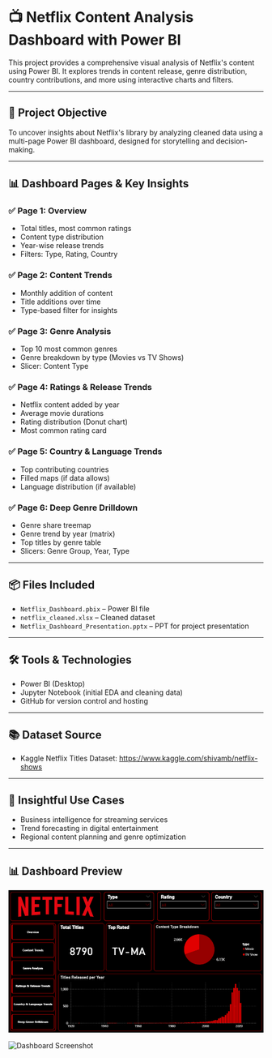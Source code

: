 # 📺 Netflix Content Analysis Dashboard with Power BI

This project provides a comprehensive visual analysis of Netflix's content using Power BI. It explores trends in content release, genre distribution, country contributions, and more using interactive charts and filters.

---

## 🚀 Project Objective

To uncover insights about Netflix's library by analyzing cleaned data using a multi-page Power BI dashboard, designed for storytelling and decision-making.

---

## 📊 Dashboard Pages & Key Insights

### ✅ Page 1: Overview
- Total titles, most common ratings
- Content type distribution
- Year-wise release trends
- Filters: Type, Rating, Country

### ✅ Page 2: Content Trends
- Monthly addition of content
- Title additions over time
- Type-based filter for insights

### ✅ Page 3: Genre Analysis
- Top 10 most common genres
- Genre breakdown by type (Movies vs TV Shows)
- Slicer: Content Type

### ✅ Page 4: Ratings & Release Trends
- Netflix content added by year
- Average movie durations
- Rating distribution (Donut chart)
- Most common rating card

### ✅ Page 5: Country & Language Trends
- Top contributing countries
- Filled maps (if data allows)
- Language distribution (if available)

### ✅ Page 6: Deep Genre Drilldown
- Genre share treemap
- Genre trend by year (matrix)
- Top titles by genre table
- Slicers: Genre Group, Year, Type

---

## 📦 Files Included

- `Netflix_Dashboard.pbix` – Power BI file
- `netflix_cleaned.xlsx` – Cleaned dataset
- `Netflix_Dashboard_Presentation.pptx` – PPT for project presentation

---

## 🛠️ Tools & Technologies

- Power BI (Desktop)
- Jupyter Notebook (initial EDA and cleaning data)
- GitHub for version control and hosting

---

## 📚 Dataset Source

- Kaggle Netflix Titles Dataset: https://www.kaggle.com/shivamb/netflix-shows

---

## 🧠 Insightful Use Cases

- Business intelligence for streaming services
- Trend forecasting in digital entertainment
- Regional content planning and genre optimization


---

## 📊 Dashboard Preview

![Dashboard Screenshot](https://github.com/afiabasri/-Netflix-Content-Analysis-Dashboard-with-Power-BI/blob/main/page%201.png)

![Dashboard Screenshot](images/dashboard.png)




